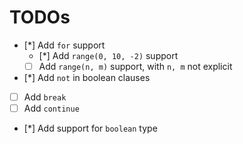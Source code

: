 # TODOs

+ [*] Add `for` support
  + [*] Add `range(0, 10, -2)` support
  + [ ] Add `range(n, m)` support, with `n, m` not explicit
+ [*] Add `not` in boolean clauses
+ [ ] Add `break`
+ [ ] Add `continue`
+ [*] Add support for `boolean` type

